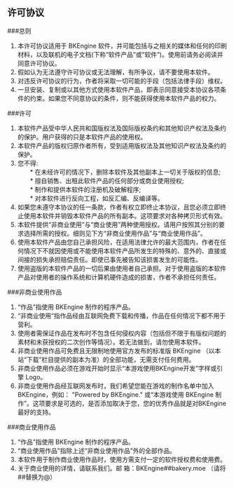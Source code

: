  
## 许可协议
###总则
1. 本许可协议适用于 BKEngine 软件，并可能包括与之相关的媒体和任何的印刷材料，以及联机的电子文档(下称“软件产品”或“软件”)。使用前请务必阅读并同意许可协议。
2. 假如认为无法遵守许可协议或无法理解，有所争议，请不要使用本软件。
3. 对违反许可协议的行为，作者将采取一切可能的手段（包括法律手段）维权。
4. 一旦安装、复制或以其他方式使用本软件产品，即表示同意接受本协议各项条件的约束。如果您不同意协议的条件，则不能获得使用本软件产品的权力。

###许可
1. 本软件产品受中华人民共和国版权法及国际版权条约和其他知识产权法及条约的保护。用户获得的只是本软件产品的使用权。
2. 本软件产品的版权归原作者所有，受到适用版权法及其他知识产权法及条约的保护。
3. 您不得:  
　　* 在未经许可的情况下，删除本软件及其他副本上一切关于版权的信息;  
　　* 擅自销售、出租此软件产品的任何部分或商业使用授权;  
　　* 制作和提供本软件的注册机及破解程序;  
　　* 对本软件进行反向工程，如反汇编、反编译等。
4. 如果您未遵守本协议的任一条款，作者有权立即终止本协议，且您必须立即终止使用本软件并销毁本软件产品的所有副本。这项要求对各种拷贝形式有效。
5. 本软件提供“非商业使用”与“商业使用”两种使用授权。请用户按照其分别的要求选择所需的授权。细则见下方“非商业使用作品”与“商业使用作品”。
6. 使用本软件产品由您自己承担风险，在适用法律允许的最大范围内，作者在任何情况下不就因使用或不能使用本软件产品所发生的特殊的、意外的、直接或间接的损失承担赔偿责任。即使已事先被告知该损害发生的可能性。
7. 使用盗版的本软件产品的一切后果由使用者自己承担。对于使用盗版的本软件产品对使用者的操作系统和计算机硬件造成的损害，作者不承担任何责任。

###非商业使用作品
1. “作品”指使用 BKEngine 制作的程序产品。
2. “非商业使用”指作品经由互联网免费下载和传播，作品在任何情况下都不用于营利。
3.  使用者需保证作品在发布时不包含任何侵权内容（包括但不限于有版权问题的素材和未获授权的二次创作等情况）。若无法做到，请勿使用本软件。
3. 非商业使用作品可免费且无限制地使用官方发布的标准版 BKEngine （以本站“下载”栏目提供的副本为准）的全部功能，无需支付任何费用。
4. 非商业使用作品必须在游戏开始时显示“本游戏使用BKEngine开发”字样或引擎 Logo。
5. 非商业使用作品经互联网发布时，我们希望您能在游戏的制作名单中加入BKEngine，例如： "Powered by BKEngine." 或“本游戏使用 BKEngine 制作”。这项要求是可选的，是否添加取决于您，您的优秀作品就是对BKEngine最好的支持。

###商业使用作品
1. “作品”指使用 BKEngine 制作的程序产品。
2. “商业使用作品”指除上述“非商业使用作品”外的全部作品。
3.  本软件用于制作商业使用作品时，使用方需支付一定的软件授权费和使用费。
4.  关于商业使用的详情，请联系我们。邮 箱：BKEngine##bakery.moe （请将##替换为@）

